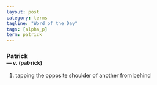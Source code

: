 ```yaml
---
layout: post
category: terms
tagline: "Word of the Day"
tags: [alpha_p]
term: patrick
---
```


<h3>Patrick<br/> <small>&mdash; v. (pat<span>&middot;</span>rick)</small></h3>
<p><ol>
<li>tapping the opposite shoulder of another from behind</li>
</ol></p>
